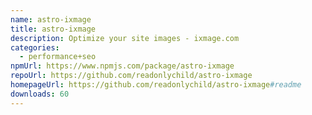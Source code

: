 ```yaml
---
name: astro-ixmage
title: astro-ixmage
description: Optimize your site images - ixmage.com
categories:
  - performance+seo
npmUrl: https://www.npmjs.com/package/astro-ixmage
repoUrl: https://github.com/readonlychild/astro-ixmage
homepageUrl: https://github.com/readonlychild/astro-ixmage#readme
downloads: 60
---
```


